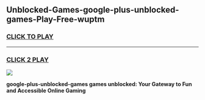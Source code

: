 
## Unblocked-Games-google-plus-unblocked-games-Play-Free-wuptm
<h3>
<a href="https://premium76.site?title=google-plus-unblocked-games&ref=21A">CLICK TO PLAY</a></h3>
<hr>

<h3>
<a href="https://premium76.site?title=google-plus-unblocked-games&ref=21A">CLICK 2 PLAY</a>
  
</h3>

<a href="https://premium76.site?title=google-plus-unblocked-games&ref=21A"><img src="https://clearcache.store/games.png"></a>


**google-plus-unblocked-games games unblocked: Your Gateway to Fun and Accessible Online Gaming**
